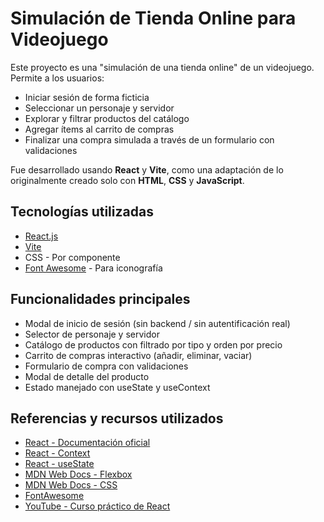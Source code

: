# Simulación de Tienda Online para Videojuego

Este proyecto es una "simulación de una tienda online" de un videojuego. 
Permite a los usuarios: 
- Iniciar sesión de forma ficticia
- Seleccionar un personaje y servidor
- Explorar y filtrar productos del catálogo
- Agregar ítems al carrito de compras
- Finalizar una compra simulada a través de un formulario con validaciones

Fue desarrollado usando **React** y **Vite**, como una adaptación de lo originalmente creado solo con **HTML**, **CSS** y **JavaScript**.

## Tecnologías utilizadas

- [React.js](https://es.react.dev/)
- [Vite](https://vitejs.dev/)
- CSS - Por componente
- [Font Awesome](https://fontawesome.com/) - Para iconografía

## Funcionalidades principales

- Modal de inicio de sesión (sin backend / sin autentificación real)
- Selector de personaje y servidor
- Catálogo de productos con filtrado por tipo y orden por precio
- Carrito de compras interactivo (añadir, eliminar, vaciar)
- Formulario de compra con validaciones
- Modal de detalle del producto
- Estado manejado con useState y useContext

## Referencias y recursos utilizados

- [React - Documentación oficial](https://es.react.dev/learn)
- [React - Context](https://es.react.dev/learn/passing-data-deeply-with-context)
- [React - useState](https://es.react.dev/reference/react/useState)
- [MDN Web Docs - Flexbox](https://developer.mozilla.org/es/docs/Web/CSS/flex)
- [MDN Web Docs - CSS](https://developer.mozilla.org/es/docs/Web/CSS)
- [FontAwesome](https://fontawesome.com/)
- [YouTube - Curso práctico de React](https://www.youtube.com/watch?v=PWF5SgnNdp4&list=PL99i9HENlj5yNCaKp2uxI_3g-CJn1iVOa&index=17)